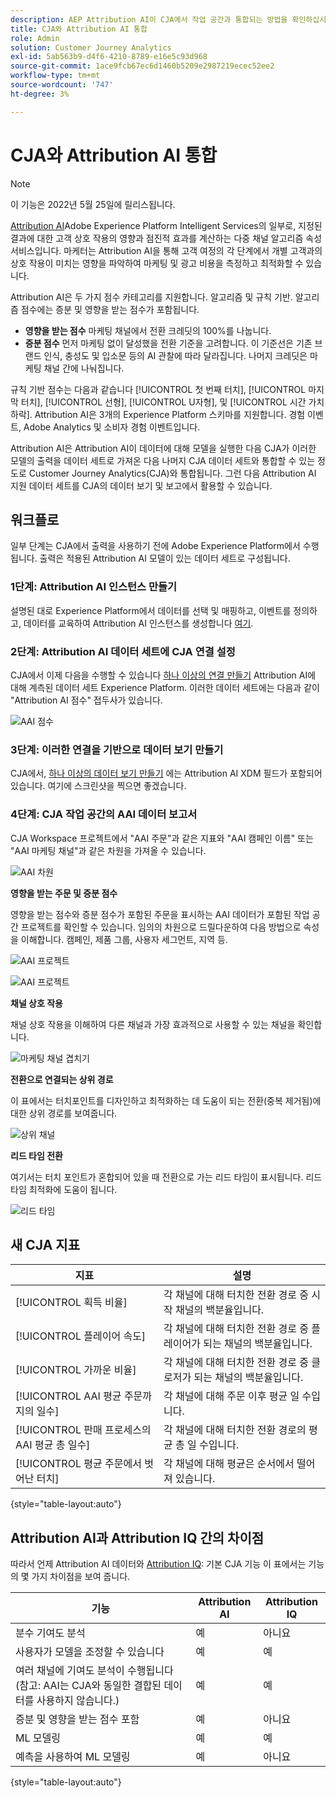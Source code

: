 ```yaml
---
description: AEP Attribution AI이 CJA에서 작업 공간과 통합되는 방법을 확인하십시오.
title: CJA와 Attribution AI 통합
role: Admin
solution: Customer Journey Analytics
exl-id: 5ab563b9-d4f6-4210-8789-e16e5c93d968
source-git-commit: 1ace9fcb67ec6d1460b5209e2987219ecec52ee2
workflow-type: tm+mt
source-wordcount: '747'
ht-degree: 3%

---
```


# CJA와 Attribution AI 통합

>[!NOTE]
>
>이 기능은 2022년 5월 25일에 릴리스됩니다.

[Attribution AI](https://experienceleague.adobe.com/docs/experience-platform/intelligent-services/attribution-ai/overview.html?lang=en)Adobe Experience Platform Intelligent Services의 일부로, 지정된 결과에 대한 고객 상호 작용의 영향과 점진적 효과를 계산하는 다중 채널 알고리즘 속성 서비스입니다. 마케터는 Attribution AI을 통해 고객 여정의 각 단계에서 개별 고객과의 상호 작용이 미치는 영향을 파악하여 마케팅 및 광고 비용을 측정하고 최적화할 수 있습니다.

Attribution AI은 두 가지 점수 카테고리를 지원합니다. 알고리즘 및 규칙 기반. 알고리즘 점수에는 증분 및 영향을 받는 점수가 포함됩니다.

* **영향을 받는 점수** 마케팅 채널에서 전환 크레딧의 100%를 나눕니다.
* **증분 점수** 먼저 마케팅 없이 달성했을 전환 기준을 고려합니다. 이 기준선은 기존 브랜드 인식, 충성도 및 입소문 등의 AI 관찰에 따라 달라집니다. 나머지 크레딧은 마케팅 채널 간에 나눠집니다.

규칙 기반 점수는 다음과 같습니다 [!UICONTROL 첫 번째 터치], [!UICONTROL 마지막 터치], [!UICONTROL 선형], [!UICONTROL U자형], 및 [!UICONTROL 시간 가치 하락]. Attribution AI은 3개의 Experience Platform 스키마를 지원합니다. 경험 이벤트, Adobe Analytics 및 소비자 경험 이벤트입니다.

Attribution AI은 Attribution AI이 데이터에 대해 모델을 실행한 다음 CJA가 이러한 모델의 출력을 데이터 세트로 가져온 다음 나머지 CJA 데이터 세트와 통합할 수 있는 정도로 Customer Journey Analytics(CJA)와 통합됩니다. 그런 다음 Attribution AI 지원 데이터 세트를 CJA의 데이터 보기 및 보고에서 활용할 수 있습니다.

## 워크플로

일부 단계는 CJA에서 출력을 사용하기 전에 Adobe Experience Platform에서 수행됩니다. 출력은 적용된 Attribution AI 모델이 있는 데이터 세트로 구성됩니다.

### 1단계: Attribution AI 인스턴스 만들기

설명된 대로 Experience Platform에서 데이터를 선택 및 매핑하고, 이벤트를 정의하고, 데이터를 교육하여 Attribution AI 인스턴스를 생성합니다 [여기](https://experienceleague.adobe.com/docs/experience-platform/intelligent-services/attribution-ai/user-guide.html).

### 2단계: Attribution AI 데이터 세트에 CJA 연결 설정

CJA에서 이제 다음을 수행할 수 있습니다 [하나 이상의 연결 만들기](/help/connections/create-connection.md) Attribution AI에 대해 계측된 데이터 세트 Experience Platform. 이러한 데이터 세트에는 다음과 같이 &quot;Attribution AI 점수&quot; 접두사가 있습니다.

![AAI 점수](assets/aai-scores.png)

### 3단계: 이러한 연결을 기반으로 데이터 보기 만들기

CJA에서, [하나 이상의 데이터 보기 만들기](/help/data-views/create-dataview.md) 에는 Attribution AI XDM 필드가 포함되어 있습니다. 여기에 스크린샷을 찍으면 좋겠습니다.

### 4단계: CJA 작업 공간의 AAI 데이터 보고서

CJA Workspace 프로젝트에서 &quot;AAI 주문&quot;과 같은 지표와 &quot;AAI 캠페인 이름&quot; 또는 &quot;AAI 마케팅 채널&quot;과 같은 차원을 가져올 수 있습니다.

![AAI 차원](assets/aai-dims.png)

**영향을 받는 주문 및 증분 점수**

영향을 받는 점수와 증분 점수가 포함된 주문을 표시하는 AAI 데이터가 포함된 작업 공간 프로젝트를 확인할 수 있습니다. 임의의 차원으로 드릴다운하여 다음 방법으로 속성을 이해합니다. 캠페인, 제품 그룹, 사용자 세그먼트, 지역 등.

![AAI 프로젝트](assets/aai-project.png)

![AAI 프로젝트](assets/aai-project2.png)

**채널 상호 작용**

채널 상호 작용을 이해하여 다른 채널과 가장 효과적으로 사용할 수 있는 채널을 확인합니다.

![마케팅 채널 겹치기](assets/mc-overlap.png)

**전환으로 연결되는 상위 경로**

이 표에서는 터치포인트를 디자인하고 최적화하는 데 도움이 되는 전환(중복 제거됨)에 대한 상위 경로를 보여줍니다.

![상위 채널](assets/top-channels.png)

**리드 타임 전환**

여기서는 터치 포인트가 혼합되어 있을 때 전환으로 가는 리드 타임이 표시됩니다. 리드 타임 최적화에 도움이 됩니다.

![리드 타임](assets/lead-time.png)

## 새 CJA 지표

| 지표 | 설명 |
| --- | --- |
| [!UICONTROL 획득 비율] | 각 채널에 대해 터치한 전환 경로 중 시작 채널의 백분율입니다. |
| [!UICONTROL 플레이어 속도] | 각 채널에 대해 터치한 전환 경로 중 플레이어가 되는 채널의 백분율입니다. |
| [!UICONTROL 가까운 비율] | 각 채널에 대해 터치한 전환 경로 중 클로저가 되는 채널의 백분율입니다. |
| [!UICONTROL AAI 평균 주문까지의 일수] | 각 채널에 대해 주문 이후 평균 일 수입니다. |
| [!UICONTROL 판매 프로세스의 AAI 평균 총 일수] | 각 채널에 대해 터치한 전환 경로의 평균 총 일 수입니다. |
| [!UICONTROL 평균 주문에서 벗어난 터치] | 각 채널에 대해 평균은 순서에서 떨어져 있습니다. |

{style=&quot;table-layout:auto&quot;}

## Attribution AI과 Attribution IQ 간의 차이점

따라서 언제 Attribution AI 데이터와 [Attribution IQ](/help/analysis-workspace/attribution/overview.md): 기본 CJA 기능 이 표에서는 기능의 몇 가지 차이점을 보여 줍니다.

| 기능 | Attribution AI | Attribution IQ |
| --- | --- | --- |
| 분수 기여도 분석 | 예 | 아니요 |
| 사용자가 모델을 조정할 수 있습니다 | 예 | 예 |
| 여러 채널에 기여도 분석이 수행됩니다(참고: AAI는 CJA와 동일한 결합된 데이터를 사용하지 않습니다.) | 예 | 예 |
| 증분 및 영향을 받는 점수 포함 | 예 | 아니요 |
| ML 모델링 | 예 | 예 |
| 예측을 사용하여 ML 모델링 | 예 | 아니요 |

{style=&quot;table-layout:auto&quot;}

